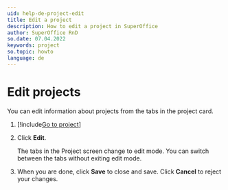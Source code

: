 ```yaml
---
uid: help-de-project-edit
title: Edit a project
description: How to edit a project in SuperOffice
author: SuperOffice RnD
so.date: 07.04.2022
keywords: project
so.topic: howto
language: de
---
```


# Edit projects

You can edit information about projects from the tabs in the project card.

1. [!include[Go to project](includes/goto-project.md)]

2. Click **Edit**.

    The tabs in the Project screen change to edit mode. You can switch between the tabs without exiting edit mode.

3. When you are done, click **Save** to close and save. Click **Cancel** to reject your changes.

